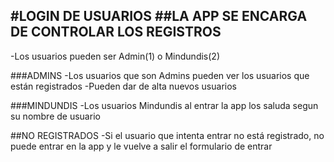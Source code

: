#LOGIN DE USUARIOS
##LA APP SE ENCARGA DE CONTROLAR LOS REGISTROS 
---
-Los usuarios pueden ser Admin(1) o Mindundis(2)

###ADMINS
-Los usuarios que son Admins pueden ver los usuarios que están registrados 
-Pueden dar de alta nuevos usuarios

###MINDUNDIS
-Los usuarios Mindundis al entrar la app los saluda segun su nombre de usuario

##NO REGISTRADOS
-Si el usuario que intenta entrar no está registrado, no puede entrar en la app y le vuelve a salir el formulario de entrar
